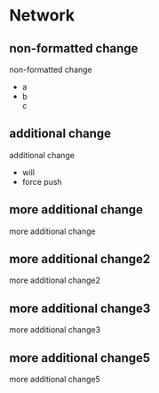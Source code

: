 # Network
## non-formatted change
non-formatted change
- a
- b  
c
## additional change
additional change
- will
- force
push
## more additional change
more additional change
## more additional change2
more additional change2
## more additional change3
more additional change3
## more additional change5
more additional change5